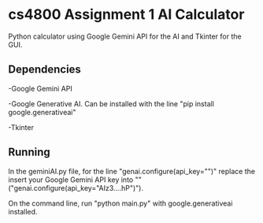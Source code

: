 # cs4800 Assignment 1 AI Calculator

Python calculator using Google Gemini API for the AI and Tkinter for the GUI.

## Dependencies
-Google Gemini API

-Google Generative AI. Can be installed with the line "pip install google.generativeai"

-Tkinter

## Running
In the geminiAI.py file, for the line "genai.configure(api_key="")" replace the insert your Google Gemini API key into "" ("genai.configure(api_key="AIz3....hP")").

On the command line, run "python main.py" with google.generativeai installed.


